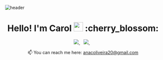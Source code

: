 ![header](https://capsule-render.vercel.app/api?type=waving&color=random&height=200&section=header&text=&fontSize=50&descAlign=100)
<h1 align='center'>
Hello! I'm Carol <img src="https://raw.githubusercontent.com/MartinHeinz/MartinHeinz/master/wave.gif" width="30px"> :cherry_blossom:
</h1>

<p align='center'>
  
  <a href="https://www.linkedin.com/in/acoliveira20/">
    <img src="https://img.shields.io/badge/linkedin-%230077B5.svg?&style=for-the-badge&logo=linkedin&logoColor=white" />
  </a>&nbsp;&nbsp;
  <a href="https://instagram.com/a.oliveiracarol">
    <img src="https://img.shields.io/badge/instagram-%23E4405F.svg?&style=for-the-badge&logo=instagram&logoColor=white" />        
  </a>&nbsp;&nbsp;
  
</p>


<p align='center'>
  📫 You can reach me here: <a href='mailto:anacoliveira20@gmail.com'>anacoliveira20@gmail.com</a>
</p>
